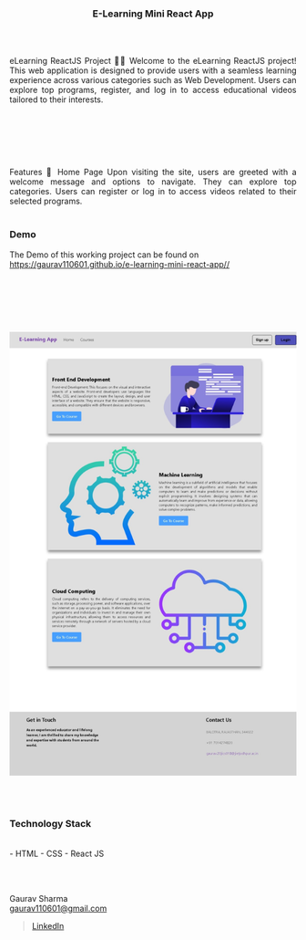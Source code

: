 <h3 align="center">
   E-Learning Mini React App
</h3>


<br><br>

<p align="justify">
eLearning ReactJS Project 🚀🔥 Welcome to the eLearning ReactJS project! This web application is designed to provide users with a seamless learning experience across various categories such as Web Development. Users can explore top programs, register, and log in to access educational videos tailored to their interests.

<br><br>
<!-- ................................................................................................................................. -->





<br><br>

<p align="justify">
Features 🚀 Home Page Upon visiting the site, users are greeted with a welcome message and options to navigate. They can explore top categories. Users can register or log in to access videos related to their selected programs.
<br><br>
<!-- ................................................................................................................................. -->




### Demo
<p align="justify">
  The Demo of this working project can be found on <br>
  <a href="https://gaurav110601.github.io/e-learning-mini-react-app/" target="_blank">https://gaurav110601.github.io/e-learning-mini-react-app//</a>
</p>


<br><br>


<br><br>
<!-- ................................................................................................................................. -->



<img src="/src/image.jpeg"/>


<br><br>
<!-- ................................................................................................................................. -->




### Technology Stack
<br>
- HTML
- CSS
- React JS

<br><br>
<!-- ................................................................................................................................. -->


Gaurav Sharma <br>
gaurav110601@gmail.com <br>
> [LinkedIn](https://www.linkedin.com/in/gaurav110601/)
<!-- ................................................................................................................................. -->

 
